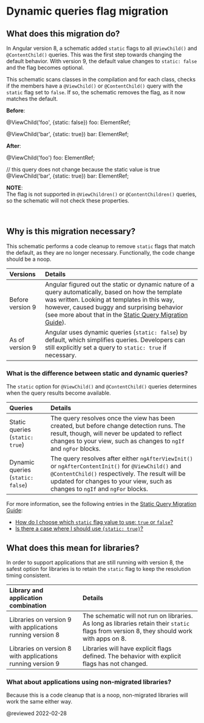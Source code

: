 
# Dynamic queries flag migration

## What does this migration do?

In Angular version 8, a schematic added `static` flags to all `@ViewChild()` and `@ContentChild()` queries.
This was the first step towards changing the default behavior.
With version 9, the default value changes to `static: false` and the flag becomes optional.

This schematic scans classes in the compilation and for each class, checks if the members have a `@ViewChild()` or `@ContentChild()` query with the `static` flag set to `false`.
If so, the schematic removes the flag, as it now matches the default.

**Before**:

<code-example format="typescript" language="typescript">

&commat;ViewChild('foo', {static: false}) foo: ElementRef;

&commat;ViewChild('bar', {static: true}) bar: ElementRef;

</code-example>

**After**:

<code-example format="typescript" language="typescript">

&commat;ViewChild('foo') foo: ElementRef;

// this query does not change because the static value is true
&commat;ViewChild('bar', {static: true}) bar: ElementRef;

</code-example>

<div class="alert is-helpful">

**NOTE**: <br />
The flag is not supported in `@ViewChildren()` or `@ContentChildren()` queries, so the schematic will not check these properties.

</br>

## Why is this migration necessary?

This schematic performs a code cleanup to remove `static` flags that match the default, as they are no longer necessary.
Functionally, the code change should be a noop.

| Versions         | Details |
|:---              |:---     |
| Before version 9 | Angular figured out the static or dynamic nature of a query automatically, based on how the template was written. Looking at templates in this way, however, caused buggy and surprising behavior \(see more about that in the [Static Query Migration Guide](guide/static-query-migration#what-does-this-flag-mean)\). |
| As of version 9  | Angular uses dynamic queries \(`static: false`\) by default, which simplifies queries. Developers can still explicitly set a query to `static: true` if necessary.                                                                                                                                                      |

<div class=" alert is-helpful">

### What is the difference between static and dynamic queries?

The `static` option for `@ViewChild()` and `@ContentChild()` queries determines when the query results become available.

| Queries                             | Details |
|:---                                 |:---     |
| Static queries \(`static: true`\)   | The query resolves once the view has been created, but before change detection runs. The result, though, will never be updated to reflect changes to your view, such as changes to `ngIf` and `ngFor` blocks.                           |
| Dynamic queries \(`static: false`\) | The query resolves after either `ngAfterViewInit()` or `ngAfterContentInit()` for `@ViewChild()` and `@ContentChild()` respectively. The result will be updated for changes to your view, such as changes to `ngIf` and `ngFor` blocks. |

For more information, see the following entries in the [Static Query Migration Guide](guide/static-query-migration):

*   [How do I choose which `static` flag value to use: `true` or `false`?](guide/static-query-migration#how-do-i-choose-which-static-flag-value-to-use-true-or-false)
*   [Is there a case where I should use `{static: true}`?](guide/static-query-migration#is-there-a-case-where-i-should-use-static-true)

</div>

## What does this mean for libraries?

In order to support applications that are still running with version 8, the safest option for libraries is to retain the `static` flag to keep the resolution timing consistent.

| Library and application combination                        | Details |
|:---                                                        |:---   |
| Libraries on version 9 with applications running version 8 | The schematic will not run on libraries. As long as libraries retain their `static` flags from version 8, they should work with apps on 8. |
| Libraries on version 8 with applications running version 9 | Libraries will have explicit flags defined. The behavior with explicit flags has not changed.                                           |

### What about applications using non-migrated libraries?

Because this is a code cleanup that is a noop, non-migrated libraries will work the same either way.

<!-- links -->

<!-- external links -->

<!-- end links -->

@reviewed 2022-02-28
